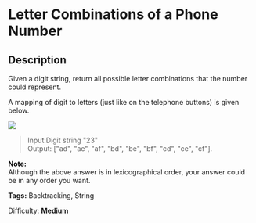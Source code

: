 # Letter Combinations of a Phone Number
Description
-----------
Given a digit string, return all possible letter combinations that the number could represent.

A mapping of digit to letters (just like on the telephone buttons) is given below.

![](http://upload.wikimedia.org/wikipedia/commons/thumb/7/73/Telephone-keypad2.svg/200px-Telephone-keypad2.svg.png)

> Input:Digit string "23"<br/>
> Output: ["ad", "ae", "af", "bd", "be", "bf", "cd", "ce", "cf"].

<font color='black'>**Note:**</font><br/>
Although the above answer is in lexicographical order, your answer could be in any order you want.

**Tags:** Backtracking, String

Difficulty: **Medium**